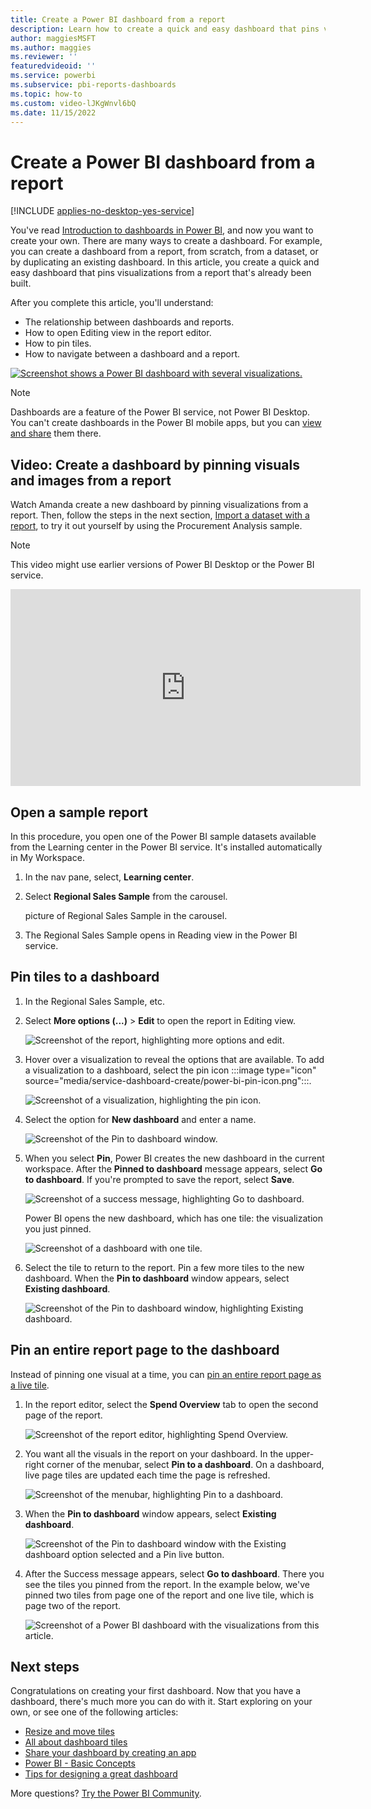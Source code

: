 ```yaml
---
title: Create a Power BI dashboard from a report
description: Learn how to create a quick and easy dashboard that pins visualizations from a report that's already been built.
author: maggiesMSFT
ms.author: maggies
ms.reviewer: ''
featuredvideoid: ''
ms.service: powerbi
ms.subservice: pbi-reports-dashboards
ms.topic: how-to
ms.custom: video-lJKgWnvl6bQ
ms.date: 11/15/2022
---
```

# Create a Power BI dashboard from a report

[!INCLUDE [applies-no-desktop-yes-service](../includes/applies-no-desktop-yes-service.md)]

You've read [Introduction to dashboards in Power BI](service-dashboards.md), and now you want to create your own. There are many ways to create a dashboard. For example, you can create a dashboard from a report, from scratch, from a dataset, or by duplicating an existing dashboard. In this article, you create a quick and easy dashboard that pins visualizations from a report that's already been built.

After you complete this article, you'll understand:
- The relationship between dashboards and reports.
- How to open Editing view in the report editor.
- How to pin tiles.
- How to navigate between a dashboard and a report.
 
[![Screenshot shows a Power BI dashboard with several visualizations.](media/service-dashboard-create/power-bi-completed-dashboard-small.png)](media/service-dashboard-create/power-bi-completed-dashboard-small.png#lightbox)

> [!NOTE]
> Dashboards are a feature of the Power BI service, not Power BI Desktop. You can't create dashboards in the Power BI mobile apps, but you can [view and share](../consumer/mobile/mobile-apps-view-dashboard.md) them there.
>
> 

## Video: Create a dashboard by pinning visuals and images from a report
Watch Amanda create a new dashboard by pinning visualizations from a report. Then, follow the steps in the next section, [Import a dataset with a report](#import-a-dataset-with-a-report), to try it out yourself by using the Procurement Analysis sample.
    
> [!NOTE]  
> This video might use earlier versions of Power BI Desktop or the Power BI service.

<iframe width="560" height="315" src="https://www.youtube.com/embed/lJKgWnvl6bQ" frameborder="0" allowfullscreen></iframe>

## Open a sample report

In this procedure, you open one of the Power BI sample datasets available from the Learning center in the Power BI service. It's installed automatically in My Workspace.

1. In the nav pane, select, **Learning center**.
1. Select **Regional Sales Sample** from the carousel.

    picture of Regional Sales Sample in the carousel.

1. The Regional Sales Sample opens in Reading view in the Power BI service.

## Pin tiles to a dashboard

1. In the Regional Sales Sample, etc.

2. Select **More options (...)** > **Edit** to open the report in Editing view.

    ![Screenshot of the report, highlighting more options and edit.](media/service-dashboard-create/power-bi-reading-view.png)
3. Hover over a visualization to reveal the options that are available. To add a visualization to a dashboard, select the pin icon :::image type="icon" source="media/service-dashboard-create/power-bi-pin-icon.png":::.

    ![Screenshot of a visualization, highlighting the pin icon.](media/service-dashboard-create/power-bi-hover.png)
4. Select the option for **New dashboard** and enter a name.

    ![Screenshot of the Pin to dashboard window.](media/service-dashboard-create/power-bi-pin-tile.png)
5. When you select **Pin**, Power BI creates the new dashboard in the current workspace. After the **Pinned to dashboard** message appears, select **Go to dashboard**. If you're prompted to save the report, select **Save**.

    ![Screenshot of a success message, highlighting Go to dashboard.](media/service-dashboard-create/power-bi-pin-success.png)

    Power BI opens the new dashboard, which has one tile: the visualization you just pinned.

   ![Screenshot of a dashboard with one tile.](media/service-dashboard-create/power-bi-pinned.png)
7. Select the tile to return to the report. Pin a few more tiles to the new dashboard. When the **Pin to dashboard** window appears, select **Existing dashboard**.  

   ![Screenshot of the Pin to dashboard window, highlighting Existing dashboard.](media/service-dashboard-create/power-bi-existing-dashboard.png)

## Pin an entire report page to the dashboard
Instead of pinning one visual at a time, you can [pin an entire report page as a live tile](service-dashboard-pin-live-tile-from-report.md).

1. In the report editor, select the **Spend Overview** tab to open the second page of the report.

   ![Screenshot of the report editor, highlighting Spend Overview.](media/service-dashboard-create/power-bi-page-tab.png)

2. You want all the visuals in the report on your dashboard. In the upper-right corner of the menubar, select **Pin to a dashboard**. On a dashboard, live page tiles are updated each time the page is refreshed.

   ![Screenshot of the menubar, highlighting Pin to a dashboard.](media/service-dashboard-create/power-bi-pin-live.png)

3. When the **Pin to dashboard** window appears, select **Existing dashboard**.

   ![Screenshot of the Pin to dashboard window with the Existing dashboard option selected and a Pin live button.](media/service-dashboard-create/power-bi-pin-live2.png)

4. After the Success message appears, select **Go to dashboard**. There you see the tiles you pinned from the report. In the example below, we've pinned two tiles from page one of the report and one live tile, which is page two of the report.

   ![Screenshot of a Power BI dashboard with the visualizations from this article.](media/service-dashboard-create/power-bi-dashboard.png)

## Next steps
Congratulations on creating your first dashboard. Now that you have a dashboard, there's much more you can do with it. Start exploring on your own, or see one of the following articles:

* [Resize and move tiles](service-dashboard-edit-tile.md)
* [All about dashboard tiles](service-dashboard-tiles.md)
* [Share your dashboard by creating an app](../collaborate-share/service-create-distribute-apps.md)
* [Power BI - Basic Concepts](../fundamentals/service-basic-concepts.md)
* [Tips for designing a great dashboard](service-dashboards-design-tips.md)

More questions? [Try the Power BI Community](https://community.powerbi.com/).
